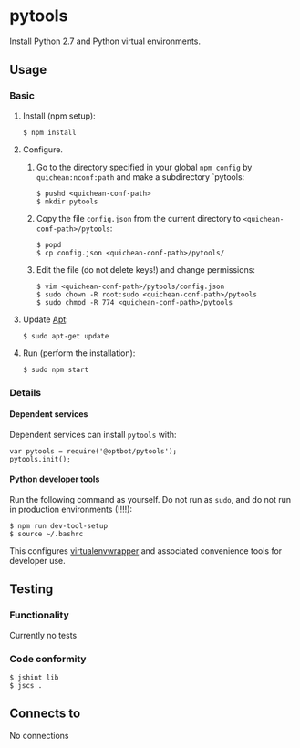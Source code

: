 pytools
===
Install Python 2.7 and Python virtual environments.

Usage
---
### Basic
1.  Install (npm setup):
    
        $ npm install

2.  Configure.
    1.  Go to the directory specified in your global `npm config` by
        `quichean:nconf:path` and make a subdirectory `pytools:

            $ pushd <quichean-conf-path>
            $ mkdir pytools

    1.  Copy the file `config.json` from the current directory to
        `<quichean-conf-path>/pytools`: 

            $ popd
            $ cp config.json <quichean-conf-path>/pytools/

    1.  Edit the file (do not delete keys!) and change permissions:

            $ vim <quichean-conf-path>/pytools/config.json
            $ sudo chown -R root:sudo <quichean-conf-path>/pytools
            $ sudo chmod -R 774 <quichean-conf-path>/pytools

3.  Update [Apt](https://wiki.debian.org/Apt):

        $ sudo apt-get update

4.  Run (perform the installation):

        $ sudo npm start
       
### Details

#### Dependent services
Dependent services can install `pytools` with:

    var pytools = require('@optbot/pytools');
    pytools.init();

#### Python developer tools

Run the following command as yourself. Do not run as `sudo`, and do
not run in production environments (!!!!):

    $ npm run dev-tool-setup
    $ source ~/.bashrc

This configures [virtualenvwrapper](http://docs.python-guide.org/en/latest/dev/virtualenvs/) and
associated convenience tools for developer use.

Testing
---
### Functionality
Currently no tests

### Code conformity
    $ jshint lib
    $ jscs .

Connects to
---
No connections
